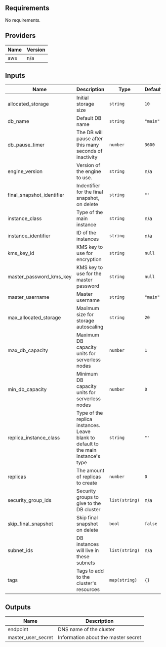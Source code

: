 ## Requirements

No requirements.

## Providers

| Name | Version |
|------|---------|
| aws | n/a |

## Inputs

| Name | Description | Type | Default | Required |
|------|-------------|------|---------|:--------:|
| allocated\_storage | Initial storage size | `string` | `10` | no |
| db\_name | Default DB name | `string` | `"main"` | no |
| db\_pause\_timer | The DB will pause after this many seconds of inactivity | `number` | `3600` | no |
| engine\_version | Version of the engine to use. | `string` | n/a | yes |
| final\_snapshot\_identifier | Indentifier for the final snapshot, on delete | `string` | `""` | no |
| instance\_class | Type of the main instance | `string` | n/a | yes |
| instance\_identifier | ID of the instances | `string` | n/a | yes |
| kms\_key\_id | KMS key to use for encryption | `string` | `null` | no |
| master\_password\_kms\_key | KMS key to use for the master password | `string` | `null` | no |
| master\_username | Master username | `string` | `"main"` | no |
| max\_allocated\_storage | Maximum size for storage autoscaling | `string` | `20` | no |
| max\_db\_capacity | Maximum DB capacity units for serverless nodes | `number` | `1` | no |
| min\_db\_capacity | Minimum DB capacity units for serverless nodes | `number` | `0` | no |
| replica\_instance\_class | Type of the replica instances. Leave blank to default to the main instance's type | `string` | `""` | no |
| replicas | The amount of replicas to create | `number` | `0` | no |
| security\_group\_ids | Security groups to give to the DB cluster | `list(string)` | n/a | yes |
| skip\_final\_snapshot | Skip final snapshot on delete | `bool` | `false` | no |
| subnet\_ids | DB instances will live in these subnets | `list(string)` | n/a | yes |
| tags | Tags to add to the cluster's resources | `map(string)` | `{}` | no |

## Outputs

| Name | Description |
|------|-------------|
| endpoint | DNS name of the cluster |
| master\_user\_secret | Information about the master secret |

